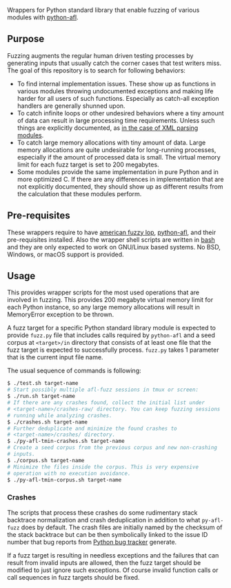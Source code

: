 Wrappers for Python standard library that enable fuzzing of various
modules with [python-afl](https://github.com/jwilk/python-afl).

## Purpose

Fuzzing augments the regular human driven testing processes by
generating inputs that usually catch the corner cases that test
writers miss. The goal of this repository is to search for following
behaviors:

* To find internal implementation issues. These show up as functions
  in various modules throwing undocumented exceptions and making life
  harder for all users of such functions. Especially as catch-all
  exception handlers are generally shunned upon.
* To catch infinite loops or other undesired behaviors where a tiny
  amount of data can result in large processing time
  requirements. Unless such things are explicitly documented, as
  [in the case of XML parsing modules](https://docs.python.org/3/library/xml.html#xml-vulnerabilities).
* To catch large memory allocations with tiny amount of data. Large
  memory allocations are quite undesirable for long-running processes,
  especially if the amount of processed data is small. The virtual
  memory limit for each fuzz target is set to 200 megabytes.
* Some modules provide the same implementation in pure Python and in
  more optimized C. If there are any differences in implementation
  that are not explicitly documented, they should show up as different
  results from the calculation that these modules perform.

## Pre-requisites

These wrappers require to have
[american fuzzy lop](http://lcamtuf.coredump.cx/afl/),
[python-afl](https://github.com/jwilk/python-afl), and their
pre-requisites installed. Also the wrapper shell scripts are written
in [bash](https://www.gnu.org/software/bash/) and they are only
expected to work on GNU/Linux based systems. No BSD, Windows, or macOS
support is provided.

## Usage

This provides wrapper scripts for the most used operations that are
involved in fuzzing. This provides 200 megabyte virtual memory limit
for each Python instance, so any large memory allocations will result
in MemoryError exception to be thrown.

A fuzz target for a specific Python standard library module is
expected to provide `fuzz.py` file that includes calls required by
`python-afl` and a seed corpus at `<target>/in` directory that
consists of at least one file that the fuzz target is expected to
successfully process. `fuzz.py` takes 1 parameter that is the current
input file name.

The usual sequence of commands is following:

```bash
$ ./test.sh target-name
# Start possibly multiple afl-fuzz sessions in tmux or screen:
$ ./run.sh target-name
# If there are any crashes found, collect the initial list under
# <target-name>/crashes-raw/ directory. You can keep fuzzing sessions
# running while analyzing crashes.
$ ./crashes.sh target-name
# Further deduplicate and minimize the found crashes to
# <target-name>/crashes/ directory.
$ ./py-afl-tmin-crashes.sh target-name
# Create a seed corpus from the previous corpus and new non-crashing
# inputs.
$ ./corpus.sh target-name
# Minimize the files inside the corpus. This is very expensive
# operation with no execution avoidance.
$ ./py-afl-tmin-corpus.sh target-name
```

### Crashes

The scripts that process these crashes do some rudimentary stack
backtrace normalization and crash deduplication in addition to what
`py-afl-fuzz` does by default. The crash files are initially named by
the checksum of the stack backtrace but can be then symbolically
linked to the issue ID number that bug reports from
[Python bug tracker](https://bugs.python.org/) generate.

If a fuzz target is resulting in needless exceptions and the failures
that can result from invalid inputs are allowed, then the fuzz target
should be modified to just ignore such exceptions. Of course invalid
function calls or call sequences in fuzz targets should be fixed.
